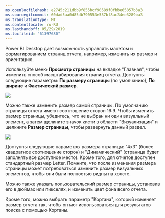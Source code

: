```yaml
---
ms.openlocfilehash: e2745c211dbb9f855bcf90589f0fbbe65857b3a3
ms.sourcegitcommit: 60dad5aa0d85db790553e537bf8ac34ee3289ba3
ms.translationtype: MT
ms.contentlocale: ru-RU
ms.lasthandoff: 05/29/2019
ms.locfileid: "61397680"
---
```

Power BI Desktop дает возможность управлять макетом и форматированием страниц отчета, например, изменить их размер и ориентацию.

Используйте меню **Просмотр страницы** на вкладке "Главная", чтобы изменить способ масштабирования страниц отчета. Доступны следующие параметры: **По размеру страницы** (по умолчанию), **По ширине** и **Фактический размер**.

![](media/3-11-page-layout-formatting/3-11_1.png)

Можно также изменить размер самой страницы. По умолчанию страницы отчета имеют соотношение сторон 16:9. Чтобы изменить размер страницы, убедитесь, что не выбран ни один визуальный элемент, а затем щелкните значок кисти в области "Визуализации" и щелкните **Размер страницы**, чтобы развернуть данный раздел.

![](media/3-11-page-layout-formatting/3-11_2.png)

Доступны следующие параметры размера страницы: "4x3" (более квадратное соотношение сторон) и "Динамический" (страница будет заполнять все доступное место). Кроме того, для отчетов доступен стандартный размер Letter. Помните, что после изменения размера страницы может потребоваться изменить размер визуальных элементов, чтобы они были полностью видны на холсте.

Можно также указать пользовательский размер страницы, установив его в дюймах или пикселях, и изменить цвет фона всего отчета.

Кроме того, можно выбрать параметр "Кортана", который изменяет размер отчета так, чтобы он мог использоваться для результатов поиска с помощью Кортаны.

